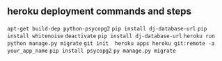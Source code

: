 ## heroku deployment commands and steps
`apt-get build-dep python-psycopg2`
`pip install dj-database-url`
`pip install whitenoise`
`deactivate`
`pip install dj-database-url`
`heroku run python manage.py migrate`
`git init  heroku apps heroku git:remote -a your_app_name`
`pip install psycopg2`
`py manage.py migrate`
